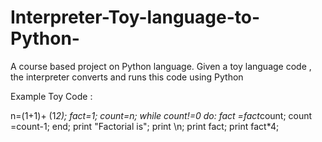 # Interpreter-Toy-language-to-Python-
A course based project on Python language. Given a toy language code , the interpreter converts and runs this code using Python

Example Toy Code :

n=(1+1)+ (1*2);
fact=1;
count=n;
while count!=0 do:
fact =fact*count;
count =count-1;
end;
print "Factorial is";
print \n;
print fact;
print fact*4;
